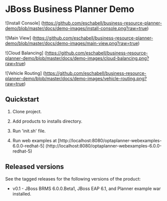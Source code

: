 JBoss Business Planner Demo 
===========================

![Install Console] (https://github.com/eschabell/business-resource-planner-demo/blob/master/docs/demo-images/install-console.png?raw=true)

![Main View] (https://github.com/eschabell/business-resource-planner-demo/blob/master/docs/demo-images/main-view.png?raw=true)

![Cloud Balancing] (https://github.com/eschabell/business-resource-planner-demo/blob/master/docs/demo-images/cloud-balancing.png?raw=true)

![Vehicle Routing] (https://github.com/eschabell/business-resource-planner-demo/blob/master/docs/demo-images/vehicle-routing.png?raw=true)


Quickstart
----------

1. Clone project.

2. Add products to installs directory.

3. Run 'init.sh' file.

4. Run web examples at [http://localhost:8080/optaplanner-webexamples-6.0.0-redhat-5] (http://localhost:8080/optaplanner-webexamples-6.0.0-redhat-5) 


Released versions
-----------------

See the tagged releases for the following versions of the product:

- v0.1 - JBoss BRMS 6.0.0.Beta1, JBoss EAP 6.1, and Planner example war installed.
